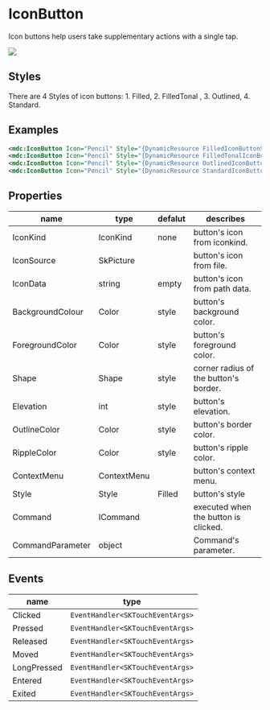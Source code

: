 # IconButton

Icon buttons help users take supplementary actions with a single tap.

![](/assets/icon-buttons.png)



## Styles

There are 4 Styles of icon buttons: 1. Filled, 2. FilledTonal , 3. Outlined, 4. Standard.

## Examples

```xml
<mdc:IconButton Icon="Pencil" Style="{DynamicResource FilledIconButtonStyle}" />
<mdc:IconButton Icon="Pencil" Style="{DynamicResource FilledTonalIconButtonStyle}" />
<mdc:IconButton Icon="Pencil" Style="{DynamicResource OutlinedIconButtonStyle}" />
<mdc:IconButton Icon="Pencil" Style="{DynamicResource StandardIconButtonStyle}" />
```



## Properties

| name             | type        | defalut | describes                             |
| ---------------- | ----------- | ------- | ------------------------------------- |
| IconKind         | IconKind    | none    | button's icon from iconkind.          |
| IconSource       | SkPicture   |         | button's icon from file.              |
| IconData         | string      | empty   | button's icon from path data.         |
| BackgroundColour | Color       | style   | button's background color.            |
| ForegroundColor  | Color       | style   | button's foreground color.            |
| Shape            | Shape       | style   | corner radius of the button's border. |
| Elevation        | int         | style   | button's elevation.                   |
| OutlineColor     | Color       | style   | button's border color.                |
| RippleColor      | Color       | style   | button's ripple color.                |
| ContextMenu      | ContextMenu |         | button's context menu.                |
| Style            | Style       | Filled  | button's style                        |
| Command          | ICommand    |         | executed when the button is clicked.  |
| CommandParameter | object      |         | Command's parameter.                  |



## Events

| name        | type                             |
| ----------- | -------------------------------- |
| Clicked     | `EventHandler<SKTouchEventArgs>` |
| Pressed     | `EventHandler<SKTouchEventArgs>` |
| Released    | `EventHandler<SKTouchEventArgs>` |
| Moved       | `EventHandler<SKTouchEventArgs>` |
| LongPressed | `EventHandler<SKTouchEventArgs>` |
| Entered     | `EventHandler<SKTouchEventArgs>` |
| Exited      | `EventHandler<SKTouchEventArgs>` |